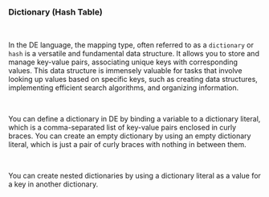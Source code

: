 ### Dictionary (Hash Table)

<br />

In the DE language, the mapping type, often referred to as a `dictionary` or `hash` is a versatile and fundamental data structure. It allows you to store and manage key-value pairs, associating unique keys with corresponding values. This data structure is immensely valuable for tasks that involve looking up values based on specific keys, such as creating data structures, implementing efficient search algorithms, and organizing information.

<br />

You can define a dictionary in DE by binding a variable to a dictionary literal, which is a comma-separated list of key-value pairs enclosed in curly braces. You can create an empty dictionary by using an empty dictionary literal, which is just a pair of curly braces with nothing in between them.

<br />

You can create nested dictionaries by using a dictionary literal as a value for a key in another dictionary.
